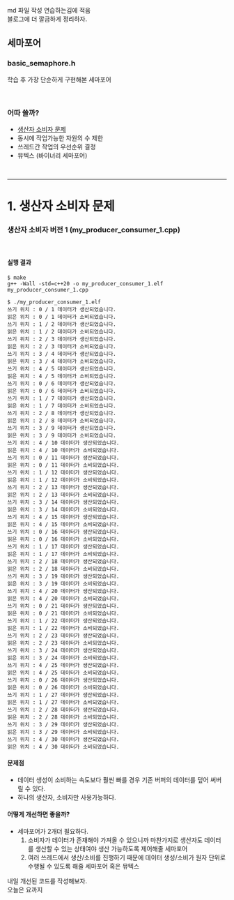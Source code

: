 md 파일 작성 연습하는김에 적음 <br>
블로그에 더 깔금하게 정리하자.

## 세마포어

### <b>basic_semaphore.h</b>  
학습 후 가장 단순하게 구현해본 세마포어

<br>

### <b>어따 쓸까?</b>

 - [생산자 소비자 문제](#producer_consumer)
 - 동시에 작업가능한 자원의 수 제한
 - 쓰레드간 작업의 우선순위 결정
 - 뮤텍스 (바이너리 세마포어)

<br>

---


# 1. 생산자 소비자 문제 <a name="producer_consumer"></a>

### 생산자 소비자 버전 1 (my_producer_consumer_1.cpp)

<br>

#### <b>실행 결과</b>  
 ```
 $ make
g++ -Wall -std=c++20 -o my_producer_consumer_1.elf my_producer_consumer_1.cpp

 $ ./my_producer_consumer_1.elf 
쓰기 위치 : 0 / 1 데이터가 생산되었습니다.
읽은 위치 : 0 / 1 데이터가 소비되었습니다.
쓰기 위치 : 1 / 2 데이터가 생산되었습니다.
읽은 위치 : 1 / 2 데이터가 소비되었습니다.
쓰기 위치 : 2 / 3 데이터가 생산되었습니다.
읽은 위치 : 2 / 3 데이터가 소비되었습니다.
쓰기 위치 : 3 / 4 데이터가 생산되었습니다.
읽은 위치 : 3 / 4 데이터가 소비되었습니다.
쓰기 위치 : 4 / 5 데이터가 생산되었습니다.
읽은 위치 : 4 / 5 데이터가 소비되었습니다.
쓰기 위치 : 0 / 6 데이터가 생산되었습니다.
읽은 위치 : 0 / 6 데이터가 소비되었습니다.
쓰기 위치 : 1 / 7 데이터가 생산되었습니다.
읽은 위치 : 1 / 7 데이터가 소비되었습니다.
쓰기 위치 : 2 / 8 데이터가 생산되었습니다.
읽은 위치 : 2 / 8 데이터가 소비되었습니다.
쓰기 위치 : 3 / 9 데이터가 생산되었습니다.
읽은 위치 : 3 / 9 데이터가 소비되었습니다.
쓰기 위치 : 4 / 10 데이터가 생산되었습니다.
읽은 위치 : 4 / 10 데이터가 소비되었습니다.
쓰기 위치 : 0 / 11 데이터가 생산되었습니다.
읽은 위치 : 0 / 11 데이터가 소비되었습니다.
쓰기 위치 : 1 / 12 데이터가 생산되었습니다.
읽은 위치 : 1 / 12 데이터가 소비되었습니다.
쓰기 위치 : 2 / 13 데이터가 생산되었습니다.
읽은 위치 : 2 / 13 데이터가 소비되었습니다.
쓰기 위치 : 3 / 14 데이터가 생산되었습니다.
읽은 위치 : 3 / 14 데이터가 소비되었습니다.
쓰기 위치 : 4 / 15 데이터가 생산되었습니다.
읽은 위치 : 4 / 15 데이터가 소비되었습니다.
쓰기 위치 : 0 / 16 데이터가 생산되었습니다.
읽은 위치 : 0 / 16 데이터가 소비되었습니다.
쓰기 위치 : 1 / 17 데이터가 생산되었습니다.
읽은 위치 : 1 / 17 데이터가 소비되었습니다.
쓰기 위치 : 2 / 18 데이터가 생산되었습니다.
읽은 위치 : 2 / 18 데이터가 소비되었습니다.
쓰기 위치 : 3 / 19 데이터가 생산되었습니다.
읽은 위치 : 3 / 19 데이터가 소비되었습니다.
쓰기 위치 : 4 / 20 데이터가 생산되었습니다.
읽은 위치 : 4 / 20 데이터가 소비되었습니다.
쓰기 위치 : 0 / 21 데이터가 생산되었습니다.
읽은 위치 : 0 / 21 데이터가 소비되었습니다.
쓰기 위치 : 1 / 22 데이터가 생산되었습니다.
읽은 위치 : 1 / 22 데이터가 소비되었습니다.
쓰기 위치 : 2 / 23 데이터가 생산되었습니다.
읽은 위치 : 2 / 23 데이터가 소비되었습니다.
쓰기 위치 : 3 / 24 데이터가 생산되었습니다.
읽은 위치 : 3 / 24 데이터가 소비되었습니다.
쓰기 위치 : 4 / 25 데이터가 생산되었습니다.
읽은 위치 : 4 / 25 데이터가 소비되었습니다.
쓰기 위치 : 0 / 26 데이터가 생산되었습니다.
읽은 위치 : 0 / 26 데이터가 소비되었습니다.
쓰기 위치 : 1 / 27 데이터가 생산되었습니다.
읽은 위치 : 1 / 27 데이터가 소비되었습니다.
쓰기 위치 : 2 / 28 데이터가 생산되었습니다.
읽은 위치 : 2 / 28 데이터가 소비되었습니다.
쓰기 위치 : 3 / 29 데이터가 생산되었습니다.
읽은 위치 : 3 / 29 데이터가 소비되었습니다.
쓰기 위치 : 4 / 30 데이터가 생산되었습니다.
읽은 위치 : 4 / 30 데이터가 소비되었습니다.
 
 ```
#### <b>문제점</b>   
 - 데이터 생성이 소비하는 속도보다 훨씬 빠를 경우 기존 버퍼의 데이터를 덮어 써버릴 수 있다.
 - 하나의 생산자, 소비자만 사용가능하다.

#### <b>어떻게 개선하면 좋을까?</b>  
 - 세마포어가 2개더 필요하다.  
   1. 소비자가 데이터가 존재해야 가져올 수 있으니까 마찬가지로 생산자도 데이터를 생산할 수 있는 상태여야 생산 가능하도록 제어해줄 세마포어 
   2. 여러 쓰레드에서 생산/소비를 진행하기 때문에 데이터 생성/소비가 원자 단위로 수행될 수 있도록 해줄 세마포어 혹은 뮤텍스


내일 개선된 코드를 작성해보자.  
오늘은 요까지